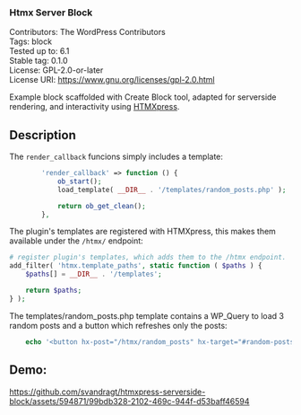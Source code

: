### Htmx Server Block
Contributors:      The WordPress Contributors<br>
Tags:              block<br>
Tested up to:      6.1<br>
Stable tag:        0.1.0<br>
License:           GPL-2.0-or-later<br>
License URI:       https://www.gnu.org/licenses/gpl-2.0.html<br>

Example block scaffolded with Create Block tool, adapted for serverside rendering, and interactivity using [HTMXpress](https://github.com/svandragt/htmxpress).

## Description

The `render_callback` funcions simply includes a template:

```php
        'render_callback' => function () {
            ob_start();
            load_template( __DIR__ . '/templates/random_posts.php' );

            return ob_get_clean();
        },
```
The plugin's templates are registered with HTMXpress, this makes them available under the `/htmx/` endpoint:

```php
# register plugin's templates, which adds them to the /htmx endpoint.
add_filter( 'htmx.template_paths', static function ( $paths ) {
    $paths[] = __DIR__ . '/templates';

    return $paths;
} );
```

The templates/random_posts.php template contains a WP_Query to load 3 random posts and a button which refreshes only the posts:
```php
    echo '<button hx-post="/htmx/random_posts" hx-target="#random-posts"> More </button>';
```
## Demo:

https://github.com/svandragt/htmxpress-serverside-block/assets/594871/99bdb328-2102-469c-944f-d53baff46594

